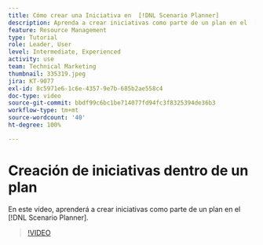 ```yaml
---
title: Cómo crear una Iniciativa en  [!DNL Scenario Planner]
description: Aprenda a crear iniciativas como parte de un plan en el  [!DNL Scenario Planner].
feature: Resource Management
type: Tutorial
role: Leader, User
level: Intermediate, Experienced
activity: use
team: Technical Marketing
thumbnail: 335319.jpeg
jira: KT-9077
exl-id: 8c5971e6-1c6e-4357-9e7b-685b2ae558c4
doc-type: video
source-git-commit: bbdf99c6bc1be714077fd94fc3f8325394de36b3
workflow-type: tm+mt
source-wordcount: '40'
ht-degree: 100%

---
```


# Creación de iniciativas dentro de un plan

En este vídeo, aprenderá a crear iniciativas como parte de un plan en el [!DNL Scenario Planner].

>[!VIDEO](https://video.tv.adobe.com/v/335319/?quality=12&learn=on&enablevpops=1)
